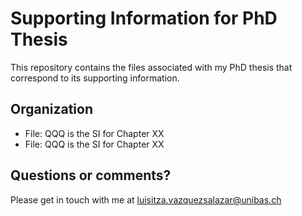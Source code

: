 # Supporting Information for PhD Thesis

This repository contains the files associated with my PhD thesis that correspond to its supporting information. 

## Organization

- File: QQQ is the SI for Chapter XX
- File: QQQ is the SI for Chapter XX

## Questions or comments?

Please get in touch with me at luisitza.vazquezsalazar@unibas.ch
